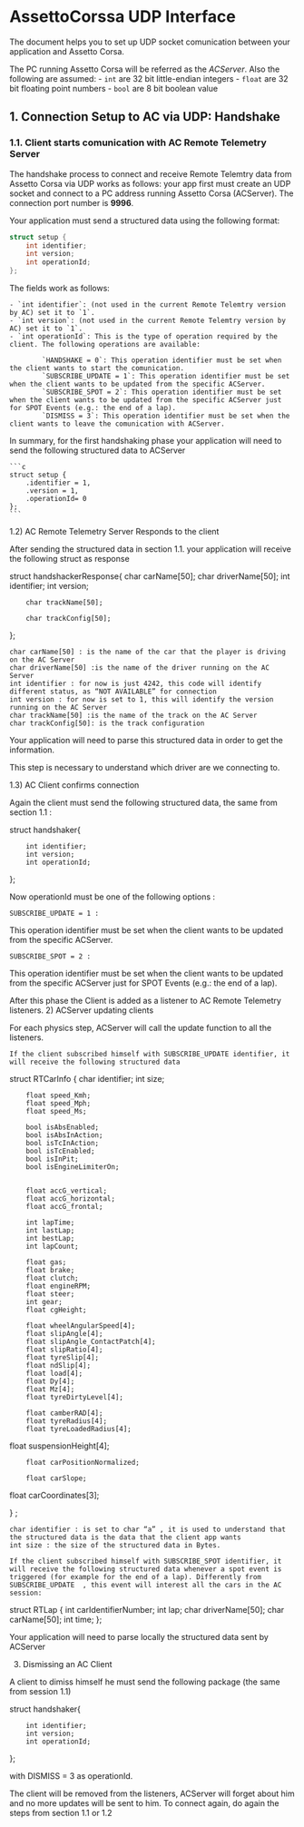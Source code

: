 # AssettoCorssa UDP Interface
The document helps you to set up UDP socket comunication between your application 
and Assetto Corsa. 

The PC running Assetto Corsa will be referred as the *ACServer*. Also the following
are assumed:
    - `int` are 32 bit little-endian integers
    - `float` are 32 bit floating point numbers
    - `bool` are 8 bit boolean value

## 1. Connection Setup to AC via UDP: Handshake

### 1.1. Client starts comunication with AC Remote Telemetry Server

The handshake process to connect and receive Remote Telemtry data from Assetto 
Corsa via UDP works as follows: your app first must create an UDP socket and 
connect to a PC address running Assetto Corsa (ACServer). The connection port 
number is **9996**.

Your application must send a structured data using the following format:

```c
struct setup {
    int identifier;
    int version;
    int operationId;
};
```

The fields work as follows:

    - `int identifier`: (not used in the current Remote Telemtry version by AC) set it to `1`.
    - `int version`: (not used in the current Remote Telemtry version by AC) set it to `1`.
    - `int operationId`: This is the type of operation required by the client. The following operations are available:
    
            `HANDSHAKE = 0`: This operation identifier must be set when the client wants to start the comunication.
            `SUBSCRIBE_UPDATE = 1`: This operation identifier must be set when the client wants to be updated from the specific ACServer.
            `SUBSCRIBE_SPOT = 2`: This operation identifier must be set when the client wants to be updated from the specific ACServer just for SPOT Events (e.g.: the end of a lap).
            `DISMISS = 3`: This operation identifier must be set when the client wants to leave the comunication with ACServer.

In summary, for the first handshaking phase your application will need to send the following structured data to ACServer

    ```c
    struct setup {
        .identifier = 1,
        .version = 1,
        .operationId= 0
    };
    ```

1.2) AC Remote Telemetry Server Responds to the client

After sending the structured data in section 1.1. your application will receive the following struct as response

struct handshackerResponse{
        char carName[50];
        char driverName[50];
        int identifier;
        int version;

        char trackName[50];

        char trackConfig[50];
};

    char carName[50] : is the name of the car that the player is driving on the AC Server
    char driverName[50] :is the name of the driver running on the AC Server
    int identifier : for now is just 4242, this code will identify different status, as “NOT AVAILABLE” for connection
    int version : for now is set to 1, this will identify the version running on the AC Server
    char trackName[50] :is the name of the track on the AC Server
    char trackConfig[50]: is the track configuration

Your application will need to parse this structured data in order to get the information.

This step is necessary to understand which driver are we connecting to.

1.3) AC Client confirms connection

Again the client must send the following structured data, the same from section 1.1 :

struct handshaker{

        int identifier;
        int version;
        int operationId;
};

Now operationId must be one of the following options :

    SUBSCRIBE_UPDATE = 1 :

This operation identifier must be set when the client wants to be updated from the specific ACServer.

    SUBSCRIBE_SPOT = 2 :

This operation identifier must be set when the client wants to be updated from the specific ACServer just for SPOT Events (e.g.: the end of a lap).

After this phase the Client is added as a listener to AC Remote Telemetry listeners.
2) ACServer updating clients

For each physics step, ACServer will call the update function to all the listeners.

    If the client subscribed himself with SUBSCRIBE_UPDATE identifier, it will receive the following structured data


struct RTCarInfo
{
        char identifier;
        int size;

        float speed_Kmh;
        float speed_Mph;
        float speed_Ms;

        bool isAbsEnabled;
        bool isAbsInAction;
        bool isTcInAction;
        bool isTcEnabled;
        bool isInPit;
        bool isEngineLimiterOn;


        float accG_vertical;
        float accG_horizontal;
        float accG_frontal;

        int lapTime;
        int lastLap;
        int bestLap;
        int lapCount;

        float gas;
        float brake;
        float clutch;
        float engineRPM;
        float steer;
        int gear;
        float cgHeight;

        float wheelAngularSpeed[4];
        float slipAngle[4];
        float slipAngle_ContactPatch[4];
        float slipRatio[4];
        float tyreSlip[4];
        float ndSlip[4];
        float load[4];
        float Dy[4];
        float Mz[4];
        float tyreDirtyLevel[4];

        float camberRAD[4];
        float tyreRadius[4];
        float tyreLoadedRadius[4];

float suspensionHeight[4];

        float carPositionNormalized;

        float carSlope;

float carCoordinates[3];

} ;

    char identifier : is set to char “a” , it is used to understand that the structured data is the data that the client app wants
    int size : the size of the structured data in Bytes.

    If the client subscribed himself with SUBSCRIBE_SPOT identifier, it will receive the following structured data whenever a spot event is triggered (for example for the end of a lap). Differently from SUBSCRIBE_UPDATE  , this event will interest all the cars in the AC session:

struct RTLap
{
        int carIdentifierNumber;
        int lap;
        char driverName[50];
        char carName[50];
        int time;
};

Your application will need to parse locally the structured data sent by ACServer

3) Dismissing an AC Client

A client to dimiss himself he must send the following package (the same from session 1.1)

struct handshaker{

        int identifier;
        int version;
        int operationId;
};

with DISMISS = 3  as operationId.

The client will be removed from the listeners, ACServer will forget about him and no more updates will be sent to him. To connect again, do again the steps from section 1.1 or 1.2 
